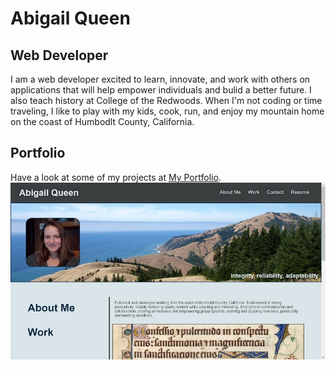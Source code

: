 # Abigail Queen

## Web Developer
I am a web developer excited to learn, innovate, and work with others on applications that will help empower individuals and bulid a better future. I also teach history at College of the Redwoods. When I'm not coding or time traveling, I like to play with my kids, cook, run, and enjoy my mountain home on the coast of Humbodlt County, California.

## Portfolio
Have a look at some of my projects at [My Portfolio](https://abi-queen.github.io/Abi-Queen-Portfolio/).
![screenshot of nav bar, photo, top headings](./assets/images/screenshot-profile.jpg)
